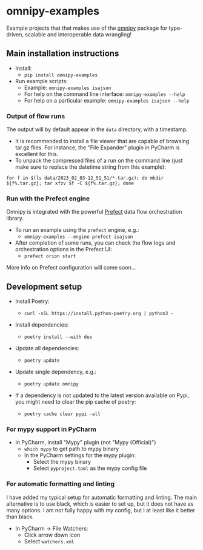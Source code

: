 # omnipy-examples

Example projects that that makes use of the [omnipy](https://pypi.org/project/omnipy/) package for 
type-driven, scalable and interoperable data wrangling!

## Main installation instructions

- Install:
  - `pip install omnipy-examples`
- Run example scripts:
  - Example: `omnipy-examples isajson`
  - For help on the command line interface: `omnipy-examples --help`
  - For help on a particular example: `omnipy-examples isajson --help`

### Output of flow runs

The output will by default appear in the `data` directory, with a timestamp. 

  - It is recommended to install a file viewer that are capable of browsing tar.gz files. 
    For instance, the "File Expander" plugin in PyCharm is excellent for this.
  - To unpack the compressed files of a run on the command line 
    (just make sure to replace the datetime string from this example): 

```
for f in $(ls data/2023_02_03-12_51_51/*.tar.gz); do mkdir ${f%.tar.gz}; tar xfzv $f -C ${f%.tar.gz}; done
```
    
### Run with the Prefect engine

Omnipy is integrated with the powerful [Prefect](https://prefect.io) data flow orchestration library.

- To run an example using the `prefect` engine, e.g.:
  - `omnipy-examples --engine prefect isajson`
- After completion of some runs, you can check the flow logs and orchestration options in the Prefect UI:
  - `prefect orion start`

More info on Prefect configuration will come soon...

## Development setup

- Install Poetry:
  - `curl -sSL https://install.python-poetry.org | python3 -`

- Install dependencies:
  - `poetry install --with dev`

- Update all dependencies:
  - `poetry update`

- Update single dependency, e.g.:
  - `poetry update omnipy`

- If a dependency is not updated to the latest version available on Pypi, you might need to clear
  the pip cache of poetry:
  - `poetry cache clear pypi -all`

### For mypy support in PyCharm

- In PyCharm, install "Mypy" plugin (not "Mypy (Official)")
  - `which mypy` to get path to mypy binary
  - In the PyCharm settings for the mypy plugin:
    - Select the mypy binary 
    - Select `pyproject.toml` as the mypy config file

### For automatic formatting and linting

I have added my typical setup for automatic formatting and linting. The main alternative is to use black, which is easier to set up, but it does 
not have as many options. I am not fully happy with my config, but I at least like it better than black. 

- In PyCharm -> File Watchers:
  - Click arrow down icon
  - Select `watchers.xml`

